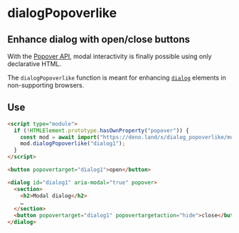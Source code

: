 # dialogPopoverlike

## Enhance dialog with open/close buttons
With the [Popover API](https://developer.mozilla.org/en-US/docs/Web/API/Popover_API), modal interactivity is finally possible using only declarative HTML.

The `dialogPopoverlike` function is meant for enhancing [`dialog`](https://developer.mozilla.org/en-US/docs/Web/HTML/Element/dialog) elements in non-supporting browsers.

## Use

```html
<script type="module">
  if (!HTMLElement.prototype.hasOwnProperty("popover")) {
    const mod = await import("https://deno.land/x/dialog_popoverlike/mod.js");
    mod.dialogPopoverlike("dialog1");
  }
</script>

<button popovertarget="dialog1">open</button>

<dialog id="dialog1" aria-modal="true" popover>
  <section>
    <h2>Modal dialog</h2>
    …
  </section>
  <button popovertarget="dialog1" popovertargetaction="hide">close</button>
</dialog>

```
